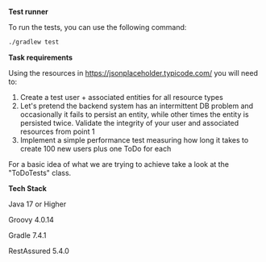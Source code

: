 **Test runner**

To run the tests, you can use the following command:

```bash
./gradlew test
```

**Task requirements**

Using the resources in https://jsonplaceholder.typicode.com/ you will need to:

1. Create a test user + associated entities for all resource types
2. Let's pretend the backend system has an intermittent DB problem and occasionally it fails to persist an entity, while other times the entity is persisted twice. Validate the integrity of your user and associated resources from point 1
3. Implement a simple performance test measuring how long it takes to create 100 new users plus one ToDo for each

For a basic idea of what we are trying to achieve take a look at the "ToDoTests" class.

**Tech Stack**

Java 17 or Higher

Groovy 4.0.14

Gradle 7.4.1

RestAssured 5.4.0
